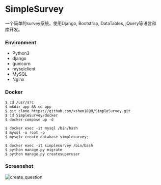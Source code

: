 # SimpleSurvey
一个简单的survey系统，使用Django, Bootstrap, DataTables, jQuery等语言和库开发。

### Environment

- Python3
- django
- gunicorn
- mysqlclient
- MySQL 
- Nginx

### Docker

```
$ cd /usr/src 
$ mkdir app && cd app
$ git clone https://github.com/xshen1898/SimpleSurvey.git
$ cd SimpleSurvey/docker
$ docker-compose up -d

$ docker exec -it mysql /bin/bash
$ mysql -u root -p
$ mysql> create database simplesurvey;

$ docker exec -it simplesurvey /bin/bash
$ python manage.py migrate
$ python manage.py createsuperuser
```

### Screenshot

![create_question](https://raw.githubusercontent.com/xshen1898/SimpleSurvey/master/survey/static/images/create_question.png "create_question")
